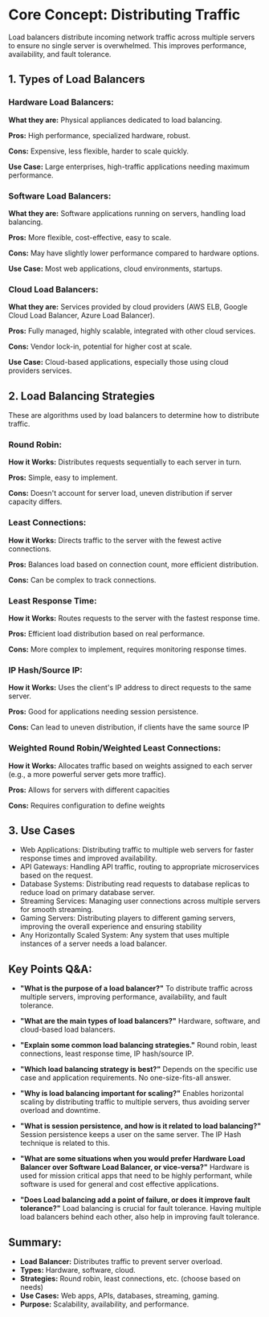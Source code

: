 # Core Concept: Distributing Traffic

Load balancers distribute incoming network traffic across multiple servers to ensure no single server is overwhelmed. This improves performance, availability, and fault tolerance.

## 1. Types of Load Balancers

### Hardware Load Balancers:

**What they are:** Physical appliances dedicated to load balancing.

**Pros:** High performance, specialized hardware, robust.

**Cons:** Expensive, less flexible, harder to scale quickly.

**Use Case:** Large enterprises, high-traffic applications needing maximum performance.

### Software Load Balancers:

**What they are:** Software applications running on servers, handling load balancing.

**Pros:** More flexible, cost-effective, easy to scale.

**Cons:** May have slightly lower performance compared to hardware options.

**Use Case:** Most web applications, cloud environments, startups.

### Cloud Load Balancers:

**What they are:** Services provided by cloud providers (AWS ELB, Google Cloud Load Balancer, Azure Load Balancer).

**Pros:** Fully managed, highly scalable, integrated with other cloud services.

**Cons:** Vendor lock-in, potential for higher cost at scale.

**Use Case:** Cloud-based applications, especially those using cloud providers services.

## 2. Load Balancing Strategies

These are algorithms used by load balancers to determine how to distribute traffic.

### Round Robin:

**How it Works:** Distributes requests sequentially to each server in turn.

**Pros:** Simple, easy to implement.

**Cons:** Doesn't account for server load, uneven distribution if server capacity differs.

### Least Connections:

**How it Works:** Directs traffic to the server with the fewest active connections.

**Pros:** Balances load based on connection count, more efficient distribution.

**Cons:** Can be complex to track connections.

### Least Response Time:

**How it Works:** Routes requests to the server with the fastest response time.

**Pros:** Efficient load distribution based on real performance.

**Cons:** More complex to implement, requires monitoring response times.

### IP Hash/Source IP:

**How it Works:** Uses the client's IP address to direct requests to the same server.

**Pros:** Good for applications needing session persistence.

**Cons:** Can lead to uneven distribution, if clients have the same source IP

### Weighted Round Robin/Weighted Least Connections:

**How it Works:** Allocates traffic based on weights assigned to each server (e.g., a more powerful server gets more traffic).

**Pros:** Allows for servers with different capacities

**Cons:** Requires configuration to define weights

## 3. Use Cases

- Web Applications: Distributing traffic to multiple web servers for faster response times and improved availability.
- API Gateways: Handling API traffic, routing to appropriate microservices based on the request.
- Database Systems: Distributing read requests to database replicas to reduce load on primary database server.
- Streaming Services: Managing user connections across multiple servers for smooth streaming.
- Gaming Servers: Distributing players to different gaming servers, improving the overall experience and ensuring stability
- Any Horizontally Scaled System: Any system that uses multiple instances of a server needs a load balancer.

## Key Points Q&A:

- **"What is the purpose of a load balancer?"**
  To distribute traffic across multiple servers, improving performance, availability, and fault tolerance.

- **"What are the main types of load balancers?"**
  Hardware, software, and cloud-based load balancers.

- **"Explain some common load balancing strategies."**
  Round robin, least connections, least response time, IP hash/source IP.

- **"Which load balancing strategy is best?"**
  Depends on the specific use case and application requirements. No one-size-fits-all answer.

- **"Why is load balancing important for scaling?"**
  Enables horizontal scaling by distributing traffic to multiple servers, thus avoiding server overload and downtime.

- **"What is session persistence, and how is it related to load balancing?"**
  Session persistence keeps a user on the same server. The IP Hash technique is related to this.

- **"What are some situations when you would prefer Hardware Load Balancer over Software Load Balancer, or vice-versa?"**
  Hardware is used for mission critical apps that need to be highly performant, while software is used for general and cost effective applications.

- **"Does Load balancing add a point of failure, or does it improve fault tolerance?"**
  Load balancing is crucial for fault tolerance. Having multiple load balancers behind each other, also help in improving fault tolerance.

## Summary:

- **Load Balancer:** Distributes traffic to prevent server overload.
- **Types:** Hardware, software, cloud.
- **Strategies:** Round robin, least connections, etc. (choose based on needs)
- **Use Cases:** Web apps, APIs, databases, streaming, gaming.
- **Purpose:** Scalability, availability, and performance.

